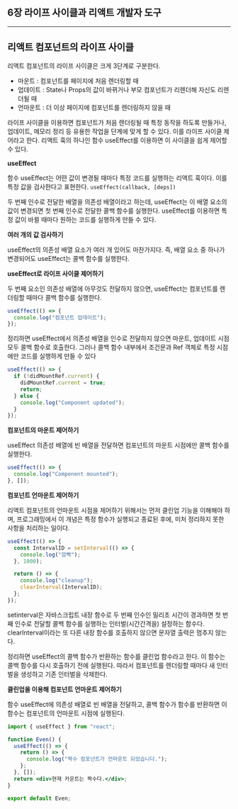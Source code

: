 ## 6장 라이프 사이클과 리액트 개발자 도구

---

## 리액트 컴포넌트의 라이프 사이클

리액트 컴포넌트의 라이프 사이클은 크게 3단계로 구분한다.

- 마운트 : 컴포넌트를 페이지에 처음 렌더링할 때
- 업데이트 : State나 Props의 값이 바뀌거나 부모 컴포넌트가 리렌더해 자신도 리렌더될 때
- 언마운트 : 더 이상 페이지에 컴포넌트를 렌더링하지 않을 때

라이프 사이클을 이용하면 컴포넌트가 처음 렌더링될 때 특정 동작을 하도록 만들거나, 업데이트, 메모리 정리 등 유용한 작업을 단계에 맞게 할 수 있다. 이를 라이프 사이클 제어라고 한다. 리액트 훅의 하나인 함수 useEffect를 이용하면 이 사이클을 쉽게 제어할 수 있다.

**useEffect**

함수 useEffect는 어떤 값이 변경될 때마다 특정 코드를 실행하는 리액트 훅이다. 이를 특정 값을 검사한다고 표현한다. `useEffect(callback, [deps])`

두 번째 인수로 전달한 배열을 의존성 배열이라고 하는데, useEffect는 이 배열 요소의 값이 변경되면 첫 번째 인수로 전달한 콜백 함수를 실행한다. useEffect를 이용하면 특정 값이 바뀔 때마다 원하는 코드를 실행하게 만들 수 있다.

**여러 개의 값 검사하기**

useEffect의 의존성 배열 요소가 여러 개 있어도 마찬가지다. 즉, 배열 요소 중 하나가 변경되어도 useEffect는 콜백 함수를 실행한다.

**useEffect로 라이프 사이클 제어하기**

두 번째 요소인 의존성 배열에 아무것도 전달하지 않으면, useEffect는 컴포넌트를 렌더링할 때마다 콜백 함수를 실행한다.

```jsx
useEffect(() => {
  console.log("컴포넌트 업데이트");
});
```

정리하면 useEffect에서 의존성 배열을 인수로 전달하지 않으면 마운트, 업데이트 시점 모두 콜백 함수로 호출한다. 그러나 콜백 함수 내부에서 조건문과 Ref 객체로 특정 시점에만 코드를 실행하게 만들 수 있다

```jsx
useEffect(() => {
  if (!didMountRef.current) {
    didMountRef.current = true;
    return;
  } else {
    console.log("Component updated");
  }
});
```

**컴포넌트의 마운트 제어하기**

useEffect 의존성 배열에 빈 배열을 전달하면 컴포넌트의 마운트 시점에만 콜백 함수를 실행한다.

```jsx
useEffect(() => {
  console.log("Component mounted");
}, []);
```

**컴포넌트 언마운트 제어하기**

리액트 컴포넌트의 언마운트 시점을 제어하기 위해서는 먼저 클린업 기능을 이해해야 하며, 프로그래밍에서 이 개념은 특정 함수가 실행되고 종료된 후에, 미처 정리하지 못한 사항을 처리하는 일이다.

```jsx
useEffect(() => {
  const IntervalID = setInterval(() => {
    console.log("깜빡");
  }, 1000);

  return () => {
    console.log("cleanup");
    clearInterval(IntervalID);
  };
});
```

setinterval은 자바스크립트 내장 함수로 두 번째 인수인 밀리초 시간이 경과하면 첫 번째 인수로 전달할 콜백 함수를 실행하는 인터벌(시간간격을) 설정하는 함수다. clearInterval이라는 또 다른 내장 함수를 호출하지 않으면 문자열 출력은 멈추지 않는다.

정리하면 useEffect의 콜백 함수가 반환하는 함수를 클린업 함수라고 한다. 이 함수는 콜백 함수를 다시 호출하기 전에 실행된다. 따라서 컴포넌트를 렌더링할 때마다 새 인터벌을 생성하고 기존 인터벌을 삭제한다.

**클린업을 이용해 컴포넌트 언마운트 제어하기**

함수 useEffect에 의존성 배열로 빈 배열을 전달하고, 콜백 함수가 함수를 반환하면 이 함수는 컴포넌트의 언마운트 시점에 실행된다.

```jsx
import { useEffect } from "react";

function Even() {
  useEffect(() => {
    return () => {
      console.log("짝수 컴포넌트가 언마운트 되었습니다.");
    };
  }, []);
  return <div>현재 카운트는 짝수다.</div>;
}

export default Even;
```
